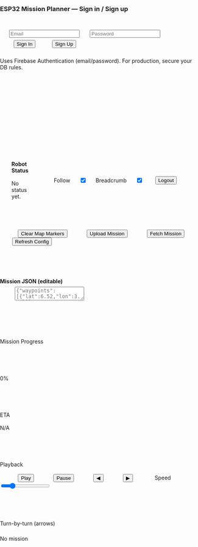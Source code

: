 <!doctype html>
<html lang="en">
<head>
<meta charset="utf-8" />
<meta name="viewport" content="width=device-width,initial-scale=1">
<title>ESP32 Mission Planner — Advanced</title>

<!-- Leaflet CSS -->
<link rel="stylesheet" href="https://unpkg.com/leaflet@1.9.4/dist/leaflet.css"/>

<!-- Simple styles -->
<style>
  html,body { height:100%; margin:0; padding:0; }
  body { font-family: Arial, sans-serif; display:flex; flex-direction:column; }

  /* Login area */
  #authWrap { display:flex; align-items:center; justify-content:center; height:100vh; background: linear-gradient(#f7fbff,#eef6ff); }
  .authCard { background:white; padding:20px; width:360px; border-radius:8px; box-shadow:0 6px 20px rgba(0,0,0,0.08); }
  .authCard input { width:100%; padding:8px; margin:8px 0; border-radius:4px; border:1px solid #ddd; }

  /* App layout */
  #app { display:none; height:100vh; flex-direction:column; }
  #map { flex:1; min-height:360px; }
  #controls { padding:12px; background:#fafafa; border-top:1px solid #eee; display:flex; flex-direction:column; gap:10px; }

  .topRow { display:flex; justify-content:space-between; gap:12px; align-items:flex-start; }
  .leftCol { flex:1; display:flex; flex-direction:column; gap:8px; }
  .rightCol { width:320px; display:flex; flex-direction:column; gap:6px; }

  #robot-status-display { padding:8px; background:#e9f7ff; border-left:4px solid #2196F3; font-size:0.95em; border-radius:4px; }
  .status-text { margin-right:8px; display:inline-block; }

  .buttons { display:flex; gap:8px; flex-wrap:wrap; }
  button { padding:8px 12px; border-radius:6px; border:none; cursor:pointer; background:#1976d2; color:white; }
  button.ghost { background:#4caf50; }
  button.warn { background:#e53935; }

  textarea { width:100%; height:110px; padding:8px; border-radius:6px; border:1px solid #ddd; font-family:monospace; resize:vertical; }

  .progress-wrap { width:100%; background:#eee; height:14px; border-radius:8px; overflow:hidden; }
  .progress-bar { height:100%; width:0%; background:linear-gradient(90deg,#4caf50,#1e88e5); transition: width 400ms ease; }

  .small { font-size:0.9em; color:#444; }
  .muted { color:#666; font-size:0.85em; }

  .playback { display:flex; gap:6px; align-items:center; }
  .playback input[type="range"] { width:160px; }

  .arrowMarker { transform-origin:center; }
  .robotIcon div { transform-origin:center; }

  @media (max-width:900px){
    .topRow{flex-direction:column}
    .rightCol{width:100%}
  }
</style>
</head>
<body>

<!-- Authentication -->
<div id="authWrap">
  <div class="authCard" id="authCard">
    <h3 style="margin:0 0 8px 0">ESP32 Mission Planner — Sign in / Sign up</h3>

    <div id="authForms">
      <input id="emailField" type="email" placeholder="Email" autocomplete="username">
      <input id="passwordField" type="password" placeholder="Password" autocomplete="current-password">
      <div style="display:flex; gap:8px; margin-top:6px;">
        <button id="signInBtn">Sign In</button>
        <button id="signUpBtn" class="ghost">Sign Up</button>
      </div>
      <p class="muted" style="margin-top:8px">Uses Firebase Authentication (email/password). For production, secure your DB rules.</p>
    </div>

    <div id="authStatus" style="display:none; margin-top:8px;">
      <div class="small">Signed in as <span id="authEmail"></span></div>
      <div style="margin-top:8px;"><button id="signOutBtn" class="warn">Sign out</button></div>
    </div>
  </div>
</div>

<!-- App -->
<div id="app">
  <div id="map"></div>

  <div id="controls">
    <div class="topRow">
      <div class="leftCol">
        <div style="display:flex; justify-content:space-between; gap:8px; align-items:center;">
          <div>
            <h4 style="margin:0">Robot Status</h4>
            <div id="robot-status-display">No status yet.</div>
          </div>
          <div style="display:flex; gap:8px; align-items:center;">
            <label class="small">Follow</label>
            <input type="checkbox" id="followToggle" checked>
            <label class="small">Breadcrumb</label>
            <input type="checkbox" id="breadcrumbToggle" checked>
            <button id="logoutBtn" class="warn" style="margin-left:8px">Logout</button>
          </div>
        </div>

        <div style="margin-top:6px;">
          <div class="buttons">
            <button id="clearBtn">Clear Map Markers</button>
            <button id="uploadMissionBtn" class="ghost">Upload Mission</button>
            <button id="fetchMissionBtn" class="ghost">Fetch Mission</button>
            <button id="refreshConfigBtn">Refresh Config</button>
          </div>
        </div>

        <div style="margin-top:8px;">
          <h4 style="margin:6px 0">Mission JSON (editable)</h4>
          <textarea id="missionArea" placeholder='{"waypoints":[{"lat":6.52,"lon":3.37}]}'></textarea>
        </div>
      </div>

      <div class="rightCol">
        <div>
          <div class="small">Mission Progress</div>
          <div class="progress-wrap" style="margin-top:6px;">
            <div id="progressBar" class="progress-bar"></div>
          </div>
          <div id="progressText" class="small" style="margin-top:6px">0%</div>
        </div>

        <div style="margin-top:12px;">
          <div class="small">ETA</div>
          <div id="etaText" class="small">N/A</div>
        </div>

        <div style="margin-top:12px;">
          <div class="small">Playback</div>
          <div class="playback">
            <button id="playBtn">Play</button>
            <button id="pauseBtn">Pause</button>
            <button id="stepBackBtn">◀</button>
            <button id="stepFwdBtn">▶</button>
            <label class="small" style="margin-left:6px">Speed</label>
            <input id="playbackSpeed" type="range" min="0.25" max="4" step="0.25" value="1">
          </div>
        </div>

        <div style="margin-top:10px;">
          <div class="small">Turn-by-turn (arrows)</div>
          <div id="turnsContainer" class="muted" style="margin-top:6px">No mission</div>
        </div>
      </div>
    </div>
  </div>
</div>

<!-- Libraries -->
<script src="https://unpkg.com/leaflet@1.9.4/dist/leaflet.js"></script>
<script src="https://cdn.jsdelivr.net/npm/@turf/turf@6/turf.min.js"></script>
<script src="https://www.gstatic.com/firebasejs/8.10.0/firebase-app.js"></script>
<script src="https://www.gstatic.com/firebasejs/8.10.0/firebase-auth.js"></script>
<script src="https://www.gstatic.com/firebasejs/8.10.0/firebase-database.js"></script>

<script>
/* ---------------- CONFIG - replace firebaseConfig with your project settings ---------------- */
const firebaseConfig = {
  apiKey: "AIzaSyADd3G_8WJFmiJmB2ewOYhs9IpuJRtTQ7A",
  authDomain: "navigator-59e90.firebaseapp.com",
  databaseURL: "https://navigator-59e90-default-rtdb.firebaseio.com",
  projectId: "navigator-59e90",
  storageBucket: "navigator-59e90.appspot.com",
  messagingSenderId: "677281499595",
  appId: "1:677281499595:web:f0bafebed198b2eece4e4e"
};
firebase.initializeApp(firebaseConfig);

/* ---------------- GLOBAL STATE ---------------- */
let map, missionRouteLayer, missionMarkersLayer, userMarkersLayer, breadcrumbLine, robotMarker = null, arrowLayer;
let robotRef = null;
let followRobot = true;
let showBreadcrumb = true;
let playbackInterval = null;
let playbackIndex = 0;
let playbackSpeed = 1.0;
let currentMission = null; // {waypoints: [{lat,lon}], mission_id}
let lastStatus = null;

/* ---------------- AUTH UI ---------------- */
const authWrap = document.getElementById('authWrap');
const authCard = document.getElementById('authCard');
const authForms = document.getElementById('authForms');
const authStatus = document.getElementById('authStatus');

const signInBtn = document.getElementById('signInBtn');
const signUpBtn = document.getElementById('signUpBtn');
const signOutBtn = document.getElementById('signOutBtn');
const emailField = document.getElementById('emailField');
const passwordField = document.getElementById('passwordField');
const authEmail = document.getElementById('authEmail');

signInBtn.addEventListener('click', async () => {
  const email = emailField.value.trim();
  const pwd = passwordField.value;
  if (!email || !pwd) return alert('Email & password required.');
  try {
    await firebase.auth().signInWithEmailAndPassword(email, pwd);
    // onAuthStateChanged will handle UI updates
  } catch(err) {
    alert('Sign in error: ' + err.message);
  }
});

signUpBtn.addEventListener('click', async () => {
  const email = emailField.value.trim();
  const pwd = passwordField.value;
  if (!email || !pwd) return alert('Email & password required.');
  try {
    await firebase.auth().createUserWithEmailAndPassword(email, pwd);
    alert('Account created. You are now signed in.');
  } catch(err) {
    alert('Sign up error: ' + err.message);
  }
});

signOutBtn.addEventListener('click', async () => {
  try {
    await firebase.auth().signOut();
  } catch(err) {
    console.error('Sign out error', err);
  }
});

/* On auth state changes, show/hide app */
firebase.auth().onAuthStateChanged(user => {
  if (user) {
    // signed in
    authForms.style.display = 'none';
    authStatus.style.display = 'block';
    authEmail.innerText = user.email || user.uid;
    // show app
    authWrap.style.display = 'none';
    document.getElementById('app').style.display = 'flex';
    startApp(); // initialize map & firebase listeners
  } else {
    // signed out
    authForms.style.display = 'block';
    authStatus.style.display = 'none';
    authWrap.style.display = 'flex';
    document.getElementById('app').style.display = 'none';
    stopApp();
  }
});

/* ---------------- START / STOP APP ---------------- */
function startApp(){
  // firebase db path for robot (customize if needed)
  robotRef = firebase.database().ref('robot1');

  if (!map) initMap();
  attachFirebaseListeners();
  setupUI();
}

function stopApp(){
  // detach db listeners
  if (robotRef) {
    try {
      robotRef.child('status').off();
      robotRef.child('mission').off();
      robotRef.child('config').off();
    } catch(e){}
  }
  // clear map layers
  if (missionMarkersLayer) missionMarkersLayer.clearLayers();
  if (userMarkersLayer) userMarkersLayer.clearLayers();
  if (missionRouteLayer) missionRouteLayer.setLatLngs([]);
  if (breadcrumbLine) breadcrumbLine.setLatLngs([]);
  if (arrowLayer) arrowLayer.clearLayers();
  if (robotMarker) { map.removeLayer(robotMarker); robotMarker = null; }
  // stop playback
  stopPlayback();
}

/* ---------------- MAP INIT ---------------- */
function initMap(){
  map = L.map('map').setView([6.5244,3.3792],15);
  L.tileLayer('https://{s}.tile.openstreetmap.org/{z}/{x}/{y}.png', {
    maxZoom:19, attribution:'© OpenStreetMap contributors'
  }).addTo(map);

  missionRouteLayer = L.polyline([], { color:'green', weight:3, dashArray:'6,6' }).addTo(map);
  missionMarkersLayer = L.layerGroup().addTo(map);
  userMarkersLayer = L.layerGroup().addTo(map);
  breadcrumbLine = L.polyline([], { color:'blue', weight:3 }).addTo(map);
  arrowLayer = L.layerGroup().addTo(map);

  // click to add user waypoint (draggable)
  map.on('click', (e) => {
    const m = L.marker(e.latlng, { draggable:true }).addTo(userMarkersLayer);
    m.on('dragend', updateMissionJsonFromUserMarkers);
    m.on('click', () => {
      if (confirm('Remove this waypoint?')) { userMarkersLayer.removeLayer(m); updateMissionJsonFromUserMarkers(); }
    });
    updateMissionJsonFromUserMarkers();
  });

  // ensure map paints fully once visible
  setTimeout(()=> map.invalidateSize(), 80);
}

/* ---------------- UI SETUP ---------------- */
function setupUI(){
  document.getElementById('logoutBtn').addEventListener('click', async () => {
    try { await firebase.auth().signOut(); } catch(e){ console.error(e); }
  });

  document.getElementById('clearBtn').addEventListener('click', () => {
    missionMarkersLayer.clearLayers();
    userMarkersLayer.clearLayers();
    missionRouteLayer.setLatLngs([]);
    breadcrumbLine.setLatLngs([]);
    arrowLayer.clearLayers();
    document.getElementById('missionArea').value = JSON.stringify({ waypoints: [] }, null, 2);
    setProgress(0);
    document.getElementById('turnsContainer').innerText = 'No mission';
    document.getElementById('etaText').innerText = 'N/A';
  });

  document.getElementById('uploadMissionBtn').addEventListener('click', () => {
    const txt = document.getElementById('missionArea').value;
    try {
      const mission = JSON.parse(txt);
      // basic validation
      if (!mission.waypoints || !Array.isArray(mission.waypoints)) return alert('Mission JSON must contain waypoints array.');
      robotRef.child('mission').set(mission).then(()=> alert('Mission uploaded.'));
    } catch(e) { alert('Invalid JSON: ' + e.message); }
  });

  document.getElementById('fetchMissionBtn').addEventListener('click', () => {
    robotRef.child('mission').once('value', snap => {
      if (!snap.exists()) alert('No mission found.');
      else {
        const mission = snap.val();
        renderMission(mission);
        alert('Mission fetched and rendered.');
      }
    });
  });

  document.getElementById('refreshConfigBtn').addEventListener('click', () => {
    robotRef.child('config').once('value').then(snap => {
      const cfg = snap.val();
      if (cfg) alert(`Config: BaseSpeed=${cfg.baseSpeed||'N/A'}, SafeDist=${cfg.safeDistance||'N/A'}`);
      else alert('No config');
    }).catch(e => console.error(e));
  });

  document.getElementById('followToggle').addEventListener('change', (e) => followRobot = e.target.checked);
  document.getElementById('breadcrumbToggle').addEventListener('change', (e) => {
    showBreadcrumb = e.target.checked;
    breadcrumbLine.setStyle({ opacity: showBreadcrumb ? 1 : 0 });
  });

  // Playback controls
  document.getElementById('playBtn').addEventListener('click', startPlayback);
  document.getElementById('pauseBtn').addEventListener('click', stopPlayback);
  document.getElementById('stepFwdBtn').addEventListener('click', () => stepPlayback(1));
  document.getElementById('stepBackBtn').addEventListener('click', () => stepPlayback(-1));
  document.getElementById('playbackSpeed').addEventListener('input', (e) => {
    playbackSpeed = parseFloat(e.target.value);
    if (playbackInterval) {
      // restart interval with new speed
      stopPlayback(); startPlayback();
    }
  });
}

/* ---------------- UTIL: mission JSON from user markers ---------------- */
function updateMissionJsonFromUserMarkers(){
  const wps = [];
  userMarkersLayer.eachLayer(l => {
    const p = l.getLatLng(); wps.push({ lat:+p.lat.toFixed(7), lon:+p.lng.toFixed(7) });
  });
  const mission = { mission_id:'UI-'+Date.now(), waypoints:wps };
  document.getElementById('missionArea').value = JSON.stringify(mission, null, 2);
}

/* ---------------- FIREBASE LISTENERS ---------------- */
function attachFirebaseListeners(){
  if (!robotRef) return;

  // mission listener
  robotRef.child('mission').on('value', snap => {
    const mission = snap.val();
    currentMission = mission || null;
    renderMission(mission);
  });

  // status listener (robot gps)
  robotRef.child('status').on('value', snap => {
    const status = snap.val();
    lastStatus = status || null;
    updateStatusUI(status);
    if (status && typeof status.lat === 'number' && typeof status.lng === 'number') {
      handleRobotMovement(status);
    }
  });
}

/* ---------------- RENDER MISSION ---------------- */
function renderMission(mission) {
  missionMarkersLayer.clearLayers();
  arrowLayer.clearLayers();
  missionRouteLayer.setLatLngs([]);
  breadcrumbLine.setLatLngs([]);
  setProgress(0);
  document.getElementById('turnsContainer').innerText = 'No mission';
  document.getElementById('etaText').innerText = 'N/A';

  if (!mission || !Array.isArray(mission.waypoints) || mission.waypoints.length === 0) {
    document.getElementById('missionArea').value = JSON.stringify({ waypoints: [] }, null, 2);
    return;
  }

  const latlngs = mission.waypoints.map(wp => [wp.lat, wp.lon]);
  missionRouteLayer.setLatLngs(latlngs);
  try { map.fitBounds(missionRouteLayer.getBounds(), { padding:[40,40] }); } catch(e){}

  // add markers and turns (simple arrows at each segment)
  const turns = [];
  for (let i=0;i<latlngs.length;i++){
    const ll = latlngs[i];
    L.marker(ll, { draggable:false }).addTo(missionMarkersLayer).bindPopup('Waypoint '+(i+1));
    if (i < latlngs.length-1) {
      // compute bearing for arrow
      const a = latlngs[i], b = latlngs[i+1];
      const bearing = turf.bearing(turf.point([a[1], a[0]]), turf.point([b[1], b[0]])); // turf uses [lon,lat]
      // arrow as rotated divIcon
      const arrow = L.marker([(a[0]+b[0])/2, (a[1]+b[1])/2], {
        icon: L.divIcon({
          className: 'arrowMarker',
          html: `<div style="transform: rotate(${bearing}deg); font-size:18px; opacity:0.9;">➤</div>`,
          iconSize: [24,24], iconAnchor:[12,12]
        }),
        interactive:false
      }).addTo(arrowLayer);
      turns.push(`Segment ${i+1} → ${i+2}: bearing ${bearing.toFixed(1)}°`);
    }
  }

  document.getElementById('turnsContainer').innerText = turns.join('\n') || 'No turns';
  document.getElementById('missionArea').value = JSON.stringify(mission, null, 2);

  // reset playback index
  playbackIndex = 0;
}

/* ---------------- UPDATE STATUS UI ---------------- */
function updateStatusUI(status) {
  const display = document.getElementById('robot-status-display');
  if (!status) { display.innerText = 'Robot status not available.'; return; }
  const lat = typeof status.lat === 'number' ? status.lat.toFixed(6) : 'N/A';
  const lng = typeof status.lng === 'number' ? status.lng.toFixed(6) : 'N/A';
  const heading = typeof status.heading === 'number' ? status.heading.toFixed(1)+'°' : 'N/A';
  const battery = typeof status.battery === 'number' ? status.battery+'%' : 'N/A';
  const speed = typeof status.speed === 'number' ? status.speed.toFixed(2)+' m/s' : 'N/A';
  const ultrasonic = typeof status.ultrasonic === 'number' ? status.ultrasonic.toFixed(1)+' cm' : 'N/A';
  const ts = status.ts ? new Date(status.ts*1000).toLocaleTimeString() : new Date().toLocaleTimeString();

  display.innerHTML = `
    <span class="status-text">Lat: ${lat}</span>
    <span class="status-text">Lng: ${lng}</span>
    <span class="status-text">Head: ${heading}</span>
    <span class="status-text">Bat: ${battery}</span>
    <span class="status-text">Speed: ${speed}</span>
    <span class="status-text">US: ${ultrasonic}</span>
    <span class="status-text">Updated: ${ts}</span>
  `;
}

/* ---------------- HANDLE ROBOT MOVEMENT ---------------- */
function handleRobotMovement(status) {
  const lat = status.lat, lng = status.lng;
  const heading = status.heading;
  const speed = typeof status.speed === 'number' ? status.speed : null;

  const dest = L.latLng(lat, lng);
  // place or move robot marker, rotate by heading
  if (!robotMarker) {
    robotMarker = L.marker(dest, {
      icon: L.divIcon({ html:`<div style="font-size:26px; transform: rotate(${heading||0}deg)">🤖</div>`, className:'robotIcon' }),
      interactive:false
    }).addTo(map);
    if (followRobot) map.panTo(dest);
  } else {
    animateRobotTo(dest, heading);
  }

  // add breadcrumb
  if (showBreadcrumb) breadcrumbLine.addLatLng(dest);

  // update progress if mission exists
  if (currentMission && Array.isArray(currentMission.waypoints) && currentMission.waypoints.length >= 2) {
    const percent = computeProgressPercent({ lat, lng }, currentMission.waypoints);
    setProgress(percent);

    // compute ETA
    const remainingMeters = computeRemainingDistanceMeters({ lat, lng }, currentMission.waypoints);
    if (speed && speed > 0) {
      const seconds = remainingMeters / speed;
      const eta = new Date(Date.now() + seconds*1000);
      document.getElementById('etaText').innerText = `${formatMeters(remainingMeters)} — ETA ${eta.toLocaleTimeString()}`;
    } else {
      document.getElementById('etaText').innerText = `${formatMeters(remainingMeters)} — ETA N/A (speed unknown)`;
    }
  }
}

/* Smooth animation to new position and rotate to heading */
function animateRobotTo(destLatLng, heading) {
  const dest = L.latLng(destLatLng.lat, destLatLng.lng);
  if (!robotMarker) { robotMarker = L.marker(dest).addTo(map); return; }
  const start = robotMarker.getLatLng();
  const frames = 18;
  const duration = Math.max(300, Math.min(1200, 800 / playbackSpeed)); // ms, adjusted by playbackSpeed
  const stepMs = duration / frames;
  let i = 0;
  const latStep = (dest.lat - start.lat) / frames;
  const lngStep = (dest.lng - start.lng) / frames;

  const anim = setInterval(() => {
    i++;
    const next = L.latLng(start.lat + latStep*i, start.lng + lngStep*i);
    robotMarker.setLatLng(next);
    // rotate icon by replacing inner HTML transform
    const el = robotMarker.getElement();
    if (el) {
      const div = el.querySelector('div');
      if (div && typeof heading === 'number') div.style.transform = `rotate(${heading}deg)`;
    }
    if (showBreadcrumb) breadcrumbLine.addLatLng(next);
    if (followRobot) map.panTo(next, { animate:false });
    if (i >= frames) clearInterval(anim);
  }, stepMs);
}

/* ---------------- PROGRESS / DISTANCE (Turf.js geodesic) ---------------- */
function computeProgressPercent(robotLatLng, waypoints) {
  if (!robotLatLng || !waypoints || waypoints.length < 2) return 0;
  try {
    // turf expects [lon,lat]
    const line = turf.lineString(waypoints.map(w => [w.lon, w.lat]));
    const pt = turf.point([robotLatLng.lng, robotLatLng.lat]);
    const snapped = turf.nearestPointOnLine(line, pt, {units:'kilometers'});
    // distance from start to snapped point
    const startPoint = turf.point(line.geometry.coordinates[0]);
    const sliceToSnapped = turf.lineSlice(startPoint, snapped, line);
    const distToSnappedKm = turf.length(sliceToSnapped, {units:'kilometers'}) || 0;
    const totalKm = turf.length(line, {units:'kilometers'}) || 0;
    if (totalKm === 0) return 0;
    return (distToSnappedKm / totalKm) * 100;
  } catch(e) { console.error('computeProgressPercent error', e); return 0; }
}

/* Compute remaining distance in meters: distance from snapped point to end of route */
function computeRemainingDistanceMeters(robotLatLng, waypoints) {
  if (!robotLatLng || !waypoints || waypoints.length < 2) return 0;
  try {
    const line = turf.lineString(waypoints.map(w => [w.lon, w.lat]));
    const pt = turf.point([robotLatLng.lng, robotLatLng.lat]);
    const snapped = turf.nearestPointOnLine(line, pt, {units:'kilometers'});
    const endPt = turf.point(line.geometry.coordinates[line.geometry.coordinates.length-1]);
    const slice = turf.lineSlice(snapped, endPt, line);
    const km = turf.length(slice, {units:'kilometers'});
    return Math.round(km * 1000);
  } catch(e) { console.error('computeRemainingDistanceMeters error', e); return 0; }
}

/* ---------------- ETA + formatting ---------------- */
function formatMeters(m) {
  if (m >= 1000) return (m/1000).toFixed(2)+' km';
  return Math.round(m) + ' m';
}

function setProgress(percent){
  const p = Math.max(0, Math.min(100, percent));
  document.getElementById('progressBar').style.width = p + '%';
  document.getElementById('progressText').innerText = p.toFixed(1) + '%';
}

/* ---------------- PLAYBACK (simulate moving along mission route) ---------------- */
function startPlayback(){
  if (!currentMission || !Array.isArray(currentMission.waypoints) || currentMission.waypoints.length < 2) {
    return alert('Load a mission first to use playback.');
  }
  stopPlayback();
  const coords = currentMission.waypoints.map(w => [w.lat, w.lon]);
  // flatten points into array of points to step through
  const route = [];
  for (let i=0;i<coords.length-1;i++){
    const a = coords[i], b = coords[i+1];
    const seg = turf.lineString([[a[1],a[0]],[b[1],b[0]]]);
    const segKm = turf.length(seg, {units:'kilometers'});
    const points = Math.max(6, Math.round(segKm * 100)); // ~100 pts per km
    for (let t=0;t<=points;t++){
      const frac = t / points;
      const interp = turf.along(seg, segKm * frac, {units:'kilometers'});
      route.push([interp.geometry.coordinates[1], interp.geometry.coordinates[0]]);
    }
  }
  // playback at interval; speed multiplier affects delay
  let idx = playbackIndex || 0;
  const baseDelay = 400; // ms between steps at speed=1
  playbackInterval = setInterval(() => {
    if (idx >= route.length) { stopPlayback(); return; }
    const p = route[idx];
    // simulate robot marker movement and status updates
    animateRobotTo({lat:p[0], lng:p[1]}, lastStatus && lastStatus.heading ? lastStatus.heading : null);
    setProgress(computeProgressPercent({lat:p[0], lng:p[1]}, currentMission.waypoints));
    idx++;
    playbackIndex = idx;
  }, Math.max(50, baseDelay / playbackSpeed));
}

function stopPlayback(){
  if (playbackInterval) { clearInterval(playbackInterval); playbackInterval = null; }
}

function stepPlayback(step){
  if (!currentMission || !Array.isArray(currentMission.waypoints) || currentMission.waypoints.length < 2) return;
  // create route snapshot as in startPlayback but without interval
  const coords = currentMission.waypoints.map(w => [w.lat, w.lon]);
  const route = [];
  for (let i=0;i<coords.length-1;i++){
    const a = coords[i], b = coords[i+1];
    const seg = turf.lineString([[a[1],a[0]],[b[1],b[0]]]);
    const segKm = turf.length(seg, {units:'kilometers'});
    const points = Math.max(6, Math.round(segKm * 100));
    for (let t=0;t<=points;t++){
      const frac = t / points;
      const interp = turf.along(seg, segKm * frac, {units:'kilometers'});
      route.push([interp.geometry.coordinates[1], interp.geometry.coordinates[0]]);
    }
  }
  if (route.length === 0) return;
  playbackIndex = (playbackIndex || 0) + step;
  if (playbackIndex < 0) playbackIndex = 0;
  if (playbackIndex >= route.length) playbackIndex = route.length - 1;
  const p = route[playbackIndex];
  animateRobotTo({lat:p[0], lng:p[1]}, lastStatus && lastStatus.heading ? lastStatus.heading : null);
  setProgress(computeProgressPercent({lat:p[0], lng:p[1]}, currentMission.waypoints));
}

/* ---------------- INITIAL UI state ---------------- */
document.getElementById('etaText').innerText = 'N/A';
document.getElementById('turnsContainer').innerText = 'No mission';

/* ---------------- Notes for production ---------------- */
/*
 - Use Firebase Auth and Realtime Database rules to restrict access.
 - Replace robotRef path if needed (e.g., use per-user robot nodes).
 - For very large missions consider server-side pre-processing or vector tiles.
*/

</script>
</body>
</html>     
